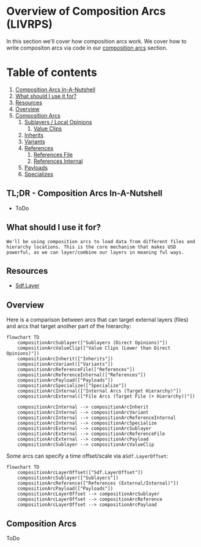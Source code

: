 # Overview of Composition Arcs (LIVRPS)
In this section we'll cover how composition arcs work. We cover how to write compositon arcs via code in our [composition arcs](./arcs.md) section. 

# Table of contents
1. [Composition Arcs In-A-Nutshell](#summary)
1. [What should I use it for?](#usage)
1. [Resources](#resources)
1. [Overview](#overview)
1. [Composition Arcs](#compositionArcs)
    1. [Sublayers / Local Opinions](#compositionArcSublayer)
        1. [Value Clips](#compositionArcValueClips)
    1. [Inherits](#compositionArcInherit)
    1. [Variants](#compositionArcVariant)
    1. [References](#compositionArcReference)
        1. [References File](#compositionArcReferenceExternal)
        1. [References Internal](#compositionArcReferenceInternal)
    1. [Payloads](#compositionArcPayload)
    1. [Specializes](#compositionArcSpecialize)

## TL;DR - Composition Arcs In-A-Nutshell <a name="summary"></a>
- ToDo

## What should I use it for? <a name="usage"></a>
~~~admonish tip
We'll be using composition arcs to load data from different files and hierarchy locations. This is the core mechanism that makes USD powerful, as we can layer/combine our layers in meaning ful ways.
~~~

## Resources <a name="resources"></a>
- [Sdf.Layer](https://openusd.org/dev/api/class_sdf_layer.html)

## Overview <a name="overview"></a>
Here is a comparison between arcs that can target external layers (files) and arcs that target another part of the hierarchy:
```mermaid
flowchart TD
    compositionArcSublayer(["Sublayers (Direct Opinions)"])
    compositionArcValueClip(["Value Clips (Lower than Direct Opinions)"])
    compositionArcInherit(["Inherits"])
    compositionArcVariant(["Variants"])
    compositionArcReferenceFile(["References"])
    compositionArcReferenceInternal(["References"])
    compositionArcPayload(["Payloads"])
    compositionArcSpecialize(["Specialize"])
    compositionArcInternal(["Internal Arcs (Target Hierarchy)"])
    compositionArcExternal(["File Arcs (Target File (+ Hierarchy))"])
    
    compositionArcInternal --> compositionArcInherit
    compositionArcInternal --> compositionArcVariant
    compositionArcInternal --> compositionArcReferenceInternal
    compositionArcInternal --> compositionArcSpecialize
    compositionArcExternal --> compositionArcSublayer
    compositionArcExternal --> compositionArcReferenceFile
    compositionArcExternal --> compositionArcPayload
    compositionArcSublayer --> compositionArcValueClip
```

Some arcs can specify a time offset/scale via a`Sdf.LayerOffset`: 
```mermaid
flowchart TD
    compositionArcLayerOffset(["Sdf.LayerOffset"])
    compositionArcSublayer(["Sublayers"])
    compositionArcReference(["References (External/Internal)"])
    compositionArcPayload(["Payloads"])
    compositionArcLayerOffset --> compositionArcSublayer
    compositionArcLayerOffset --> compositionArcReference
    compositionArcLayerOffset --> compositionArcPayload
```

## Composition Arcs
ToDo
